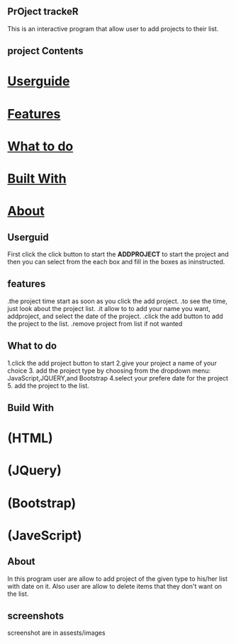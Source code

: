## PrOject trackeR

 This is an interactive program that allow user to add projects to their list.

## project Contents

# [Userguide](#userguide)
# [Features](#features)
# [What to do](#What-to-do)
# [Built With](#Build-With)
# [About](#About)

## Userguid

First click the click button to start the **ADDPROJECT**  to start the project and then you can select from the each box and fill in the boxes as ininstructed.

## features

.the project time start as soon as you click the add project.
.to see the time, just look about the project list.
.it allow to to add your name you want, addproject, and select the date of the project.
.click the add button to add the project to the list.
.remove project from list if not wanted


## What to do
1.click the add project button to start
2.give your project a name of your choice
3. add the project type by choosing from the dropdown menu: JavaScript,JQUERY,and Bootstrap
4.select your prefere date for the project
5. add the project to the list.

## Build With
   # (HTML)
   # (JQuery)
   # (Bootstrap)
   # (JaveScript)

## About
In this program user are allow to add project of the given type to his/her list with date on it. Also user are allow to delete items that they don't want on the list.

## screenshots
screenshot are in assests/images


